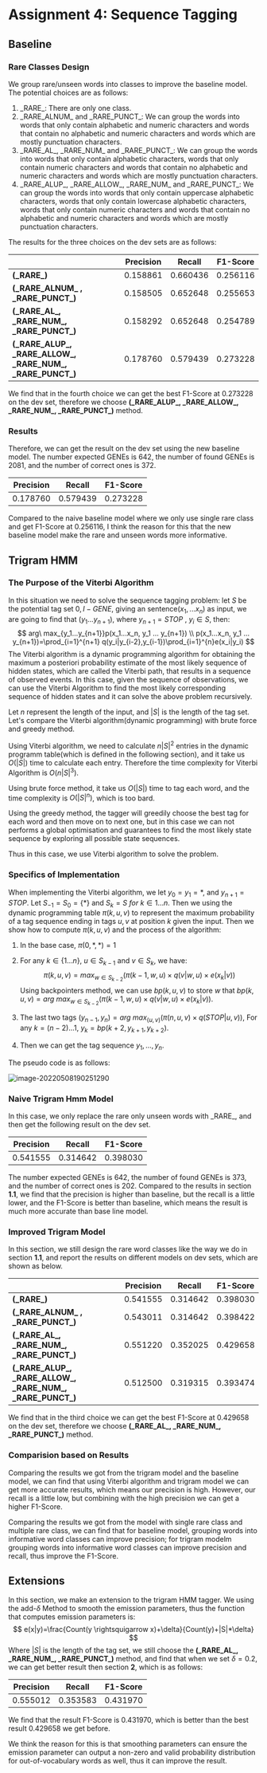 # Assignment 4: Sequence Tagging

## Baseline

### Rare Classes Design

We group rare/unseen words into classes to improve the baseline model. The potential choices are as follows:

1. \_RARE\_: There are only one class.
1. \_RARE\_ALNUM\_ and \_RARE_PUNCT\_: We can group the words into words that only contain alphabetic and numeric characters and words that contain no alphabetic and numeric characters and words which are mostly punctuation characters.
2. \_RARE\_AL\_, \_RARE\_NUM\_  and \_RARE_PUNCT\_: We can group the words into words that only contain alphabetic characters, words that only contain numeric characters and words that contain no alphabetic and numeric characters and words which are mostly punctuation characters.
3. \_RARE\_ALUP\_, \_RARE\_ALLOW\_, \_RARE\_NUM\_  and \_RARE_PUNCT\_: We can group the words into words that only contain uppercase alphabetic characters, words that only contain lowercase alphabetic characters, words that only contain numeric characters and words that contain no alphabetic and numeric characters and words which are mostly punctuation characters.

The results for the three choices on the dev sets are as follows:

|                                                              | Precision | Recall   | F1-Score |
| ------------------------------------------------------------ | --------- | -------- | -------- |
| **\(_RARE\_)**                                               | 0.158861  | 0.660436 | 0.256116 |
| **\(_RARE\_ALNUM\_ ,  \_RARE_PUNCT\_)**                      | 0.158505  | 0.652648 | 0.255653 |
| **(\_RARE\_AL\_, \_RARE\_NUM\_, \_RARE_PUNCT\_)**            | 0.158292  | 0.652648 | 0.254789 |
| **\(_RARE\_ALUP\_, \_RARE\_ALLOW\_, \_RARE\_NUM\_, \_RARE_PUNCT\_)** | 0.178760  | 0.579439 | 0.273228 |

We find that in the fourth choice we can get the best F1-Score at 0.273228 on the dev set, therefore we choose **\(_RARE\_ALUP\_, \_RARE\_ALLOW\_, \_RARE\_NUM\_, \_RARE_PUNCT\_)** method.

### Results

Therefore, we can get the result on the dev set using the new baseline model. The number expected GENEs  is 642, the number of found GENEs is 2081, and the number of correct ones is 372.

| Precision | Recall   | F1-Score |
| --------- | -------- | -------- |
| 0.178760  | 0.579439 | 0.273228 |

Compared to the naive baseline model where we only use single rare class and get F1-Score at 0.256116, I think the reason for this that the new baseline model make the rare and unseen words more informative.
## Trigram HMM

### The Purpose of the Viterbi Algorithm

In this situation we need to solve the sequence tagging problem: let $S$ be the potential tag set ${0, I-GENE}$, giving an sentence($x_1,...x_n$) as input, we are going to find that $(y_1...y_{n+1})$, where $y_{n+1}=STOP$ , $y_i \in S$, then:
$$
arg\ max_{y_1...y_{n+1}}p(x_1...x_n, y_1 ... y_{n+1}) \\
p(x_1...x_n, y_1 ... y_{n+1})=\prod_{i=1}^{n+1} q(y_i|y_{i-2},y_{i-1})\prod_{i=1}^{n}e(x_i|y_i)
$$
The Viterbi algorithm is a dynamic programming algorithm for obtaining the maximum a posteriori probability estimate of the most likely sequence of hidden states, which are called the Viterbi path, that results in a sequence of observed events. In this case, given the sequence of observations, we can use the Viterbi Algorithm to find the most likely corresponding sequence of hidden states and it can solve the above problem recursively.

Let $n$ represent the length of the input, and $|S|$ is the length of the tag set. Let's compare the Viterbi algorithm(dynamic programming) with brute force and greedy method.

Using Viterbi algorithm, we need to calculate $n|S|^2$  entries in the dynamic programm table(which is defined in the following section), and it take us $O(|S|)$ time to calculate each entry. Therefore the time complexity for Viterbi Algorithm is $O(n|S|^3)$.

Using brute force method, it take us $O(|S|)$ time to tag each word, and the time complexity is $O(|S|^n)$, which is too bard.

Using the greedy method, the tagger will greedily choose the best tag for each word and then move on to next one, but in this case we can not performs a global optimisation and guarantees to find the most likely state sequence by exploring all possible state sequences.

Thus in this case, we use Viterbi algorithm to solve the problem.



### Specifics of Implementation

When implementing the Viterbi algorithm, we let $y_0=y_1=*$, and $y_{n+1}=STOP$. Let $S_{-1}=S_0=\{*\}$ and $S_k=S\ for \ k \in{1...n}$. Then we using the dynamic programming table $\pi(k,u,v)$ to represent the maximum probability of a tag sequence ending in tags $u,v$ at position $k$ given the input. Then we show how to compute $\pi(k,u,v)$ and the process of the algorithm:

1. In the base case, $\pi(0,*,*)=1$

2. For any $k\in\{1...n\}$, $u\in S_{k-1}$ and $v\in S_k$, we have:
   $$
   \pi(k,u,v) = max_{w\in S_{k-2}}(\pi(k-1,w,u)\times q(v|w,u)\times e(x_k|v))
   $$
   Using backpointers method, we can use $bp(k,u,v)$ to store $w$ that $bp(k,u,v)=arg \ max_{w\in S_{k-2}}(\pi(k-1,w,u)\times q(v|w,u)\times e(x_k|v))$.
   
3. The last two tags $(y_{n-1},y_n)=arg \ max_{(u,v)}(\pi(n,u,v)\times q(STOP|u,v))$, For any $k=(n-2)...1$, $y_k=bp(k+2,y_{k+1},y_{k+2})$.

4. Then we can get the tag sequence $y_1,...,y_n$.

The pseudo code is as follows:

![image-20220508190251290](https://tva1.sinaimg.cn/large/e6c9d24egy1h21xarai21j210c0dodi3.jpg)

### Naive Trigram Hmm Model

In this case, we only replace the rare only unseen words with \_RARE\_, and then get the following result on the dev set.

| Precision | Recall   | F1-Score |
| --------- | -------- | -------- |
| 0.541555  | 0.314642 | 0.398030 |

The number expected GENEs  is 642, the number of found GENEs is 373, and the number of correct ones is 202. Compared to the results in section **1.1**, we find that the precision is higher than baseline, but the recall is a little lower, and the F1-Score is better than baseline, which means the result is much more accurate than base line model.

### Improved Trigram Model

In this section, we still design the rare word classes like the way we do in section **1.1**, and report the results on different models on dev sets, which are shown as below.

|                                                              | Precision | Recall   | F1-Score |
| ------------------------------------------------------------ | --------- | -------- | -------- |
| **\(_RARE\_)**                                               | 0.541555  | 0.314642 | 0.398030 |
| **\(_RARE\_ALNUM\_ ,  \_RARE_PUNCT\_)**                      | 0.543011  | 0.314642 | 0.398422 |
| **(\_RARE\_AL\_, \_RARE\_NUM\_, \_RARE_PUNCT\_)**            | 0.551220  | 0.352025 | 0.429658 |
| **\(_RARE\_ALUP\_, \_RARE\_ALLOW\_, \_RARE\_NUM\_, \_RARE_PUNCT\_)** | 0.512500  | 0.319315 | 0.393474 |

We find that in the third choice we can get the best F1-Score at 0.429658 on the dev set, therefore we choose **(\_RARE\_AL\_, \_RARE\_NUM\_, \_RARE_PUNCT\_)** method.

### Comparision based on Results

Comparing the results we got from the trigram model and the baseline model, we can find that using Viterbi algorithm and trigram model we can get more accurate results, which means our precision is high. However, our recall is a little low, but combining with the high precision we can get a higher F1-Score.

Comparing the results we got from the model with single rare class and multiple rare class, we can find that  for baseline model, grouping words into informative word classes can improve precision; for trigram modelm grouping words into informative word classes can improve precision and recall, thus improve the F1-Score.



## Extensions

In this section, we make an extension to the trigram HMM tagger. We using the add-$\delta$ Method to smooth the emission parameters, thus the function that computes emission parameters is:
$$
e(x|y)=\frac{Count(y \rightsquigarrow x)+\delta}{Count(y)+|S|*\delta}
$$
Where $|S|$ is the length of the tag set, we still choose the **(\_RARE\_AL\_, \_RARE\_NUM\_, \_RARE_PUNCT\_)** method, and find that when we set $\delta=0.2$, we can get better result then section **2**, which is as follows:

| Precision | Recall   | F1-Score |
| --------- | -------- | -------- |
| 0.555012  | 0.353583 | 0.431970 |

We find that the result F1-Score is 0.431970, which is better than the best result 0.429658 we get before.

We think the reason for this is that smoothing parameters can ensure the emission parameter can output a non-zero and valid probability distribution for out-of-vocabulary words as well, thus it can improve the result.